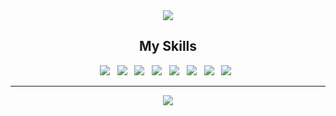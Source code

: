 <div align="center">
<img src="https://capsule-render.vercel.app/api?type=waving&color=0:ed9d0b,100:f94001&height=180&section=header&
text=Hello%20World%20%F0%9F%91%8B&fontSize=32&
animation=fadeIn&fontAlignY=36&fontColor=ffffff" />
  <h2>My Skills</h2>
  <img src="https://img.shields.io/badge/JAVA-3766AB?style=flat-square"/> &nbsp; 
  <img src="https://img.shields.io/badge/JavaScript-F7DF1E?style=flat-square&logo=JavaScript&logoColor=white"/> &nbsp;
  <img src="https://img.shields.io/badge/MySQL-4479A1?style=flat-square&logo=MySQL&logoColor=white"/> &nbsp;
    <img src="https://img.shields.io/badge/MyBatis-5B0BB5?style=flat-square"/> &nbsp; 
  <img src="https://img.shields.io/badge/HTML5-E34F26?style=flat-square&logo=HTML5&logoColor=white"/> &nbsp;
  <img src="https://img.shields.io/badge/jQuery-0769AD?style=flat-square&logo=jQuery&logoColor=white"/> &nbsp;
  <img src="https://img.shields.io/badge/Spring-6DB33F?style=flat-square&logo=Spring&logoColor=black"/> &nbsp;
  <img src="https://img.shields.io/badge/CSS3-1572B6?style=flat-square&logo=CSS3&logoColor=white"/> &nbsp;
<hr>
<a href="https://hits.seeyoufarm.com"><img src="https://hits.seeyoufarm.com/api/count/incr/badge.svg?url=https%3A%2F%2Fgithub.com%2Frealomadia&count_bg=%23D1CECE&title_bg=%23CB01FB&icon=&icon_color=%23FFFFFF&title=hits&edge_flat=false"/></a>
</div>
